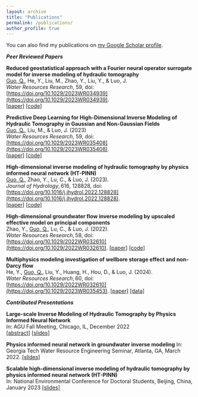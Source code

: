 ```yaml
---
layout: archive
title: "Publications"
permalink: /publications/
author_profile: true
---
```



You can also find my publications on [my Google Scholar profile](https://scholar.google.com/citations?user=n2szrYAAAAAJ&hl=en).

**_Peer Reviewed Papers_**

**Reduced geostatistical approach with a Fourier neural operator surrogate model for inverse modeling of hydraulic tomography**            
<ins>Guo, Q.</ins>, He, Y., Liu, M., Zhao, Y., Liu, Y., & Luo, J.      
*Water Resources Research*, 59, doi: [https://doi.org/10.1029/2023WR034939](https://doi.org/10.1029/2023WR034939).          
[[paper]](http://quanguo.github.io/files/RGA+FNO.pdf) [[code]](https://github.com/QuanGuo/RGA-FNO-HT-INV) 

**Predictive Deep Learning for High-Dimensional Inverse Modeling of Hydraulic Tomography in Gaussian and Non-Gaussian Fields**       
<ins>Guo, Q.</ins>, Liu, M., & Luo, J. (2023)       
*Water Resources Research*, 59, doi: [https://doi.org/10.1029/2023WR035408](https://doi.org/10.1029/2023WR035408).          
[[paper]](http://quanguo.github.io/files/GAN+DNN.pdf) [[code]](https://github.com/QuanGuo/HT-INV-NN)       

**High-dimensional inverse modeling of hydraulic tomography by physics informed neural network (HT-PINN)**       
<ins>Guo, Q.</ins>, Zhao, Y., Lu, C., & Luo, J. (2023).       
*Journal of Hydrology*, 616, 128828, doi: [https://doi.org/10.1016/j.jhydrol.2022.128828](https://doi.org/10.1016/j.jhydrol.2022.128828).         
[[paper]](http://quanguo.github.io/files/HT-PINN.pdf) [[code]](https://github.com/QuanGuo/HT-PINN)  

**High‐dimensional groundwater flow inverse modeling by upscaled effective model on principal components**       
Zhao, Y., <ins>Guo, Q.</ins>, Lu, C., & Luo, J. (2022).     
*Water Resources Research*, 58, doi: [https://doi.org/10.1029/2022WR032610](https://doi.org/10.1029/2022WR032610). 
[[paper]](http://quanguo.github.io/files/UPCIA.pdf) [[code]](https://github.com/yuezhao001/upscaled_effective_model) 

**Multiphysics modeling investigation of wellbore storage effect and non-Darcy flow**         
He, Y., <ins>Guo, Q.</ins>, Liu, Y., Huang, H., Hou, D., & Luo, J. (2024).       
*Water Resources Research*, 60, doi: [https://doi.org/10.1029/2022WR032610](https://doi.org/10.1029/2023WR035453). 
[[paper]](http://quanguo.github.io/files/multiphysics.pdf) [[data]](https://doi.org/10.5281/zenodo.8217685)

**_Contributed Presentations_**

**Large-scale Inverse Modeling of Hydraulic Tomography by Physics Informed Neural Network**           
In: AGU Fall Meeting, Chicago, IL, December 2022   
[[abstract]](http://quanguo.github.io/files/AGU_abstract.pdf) [[slides]](http://quanguo.github.io/files/AGU_pre_latest.pdf)  

**Physics informed neural network in groundwater inverse modeling**
In: Georgia Tech Water Resource Engineering Seminar, Atlanta, GA, March 2022.
[[slides]](http://quanguo.github.io/files/WRE_seminar.pdf) 

**Scalable high-dimensional inverse modeling of hydraulic tomography by physics informed neural network (HT-PINN)**   
In: National Environmental Conference for Doctoral Students, Beijing, China, January 2023
[[slides]](http://quanguo.github.io/files/NEC_for_DS.pdf) 
